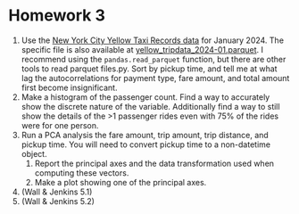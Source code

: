 # Homework 3

1. Use the [New York City Yellow Taxi Records data](https://www.nyc.gov/site/tlc/about/tlc-trip-record-data.page?ref=hackernoon.com) for January 2024. The specific file is also available at [yellow_tripdata_2024-01.parquet](./yellow_tripdata_2024-01.parquet). I recommend using the `pandas.read_parquet` function, but there are other tools to read parquet files.py. Sort by pickup time, and tell me at what lag the autocorrelations for payment type, fare amount, and total amount first become insignificant. 
1. Make a histogram of the passenger count. Find a way to accurately show the discrete nature of the variable. Additionally find a way to still show the details of the >1 passenger rides even with 75% of the rides were for one person.
1. Run a PCA analysis the fare amount, trip amount, trip distance, and pickup time. You will need to convert pickup time to a non-datetime object. 
    1. Report the principal axes and the data transformation used when computing these vectors.
    1. Make a plot showing one of the principal axes.
1. (Wall & Jenkins 5.1)
1. (Wall & Jenkins 5.2)

